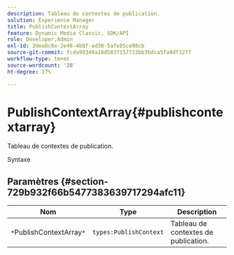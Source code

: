 ```yaml
---
description: Tableau de contextes de publication.
solution: Experience Manager
title: PublishContextArray
feature: Dynamic Media Classic, SDK/API
role: Developer,Admin
exl-id: 39ea8c8e-2e46-4b8f-ad30-5afe85ce98cb
source-git-commit: fcda99340a18d5037157723bb3bdca5fa9df3277
workflow-type: tm+mt
source-wordcount: '28'
ht-degree: 17%

---
```


# PublishContextArray{#publishcontextarray}

Tableau de contextes de publication.

Syntaxe

## Paramètres {#section-729b932f66b5477383639717294afc11}

| Nom | Type | Description |
|---|---|---|
| `*`PublishContextArray`*` | `types:PublishContext` | Tableau de contextes de publication. |
